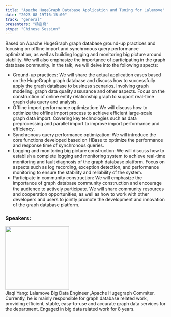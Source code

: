```yaml
---
title: "Apache HugeGraph Database Application and Tuning for Lalamove"
date: "2023-08-19T16:15:00" 
track: "general"
presenters: "杨嘉奇"
stype: "Chinese Session"
---
```

Based on Apache HugeGraph graph database ground-up practices and focusing on offline import and synchronous query performance optimization, as well as building logging and monitoring big picture around stability. We will also emphasize the importance of participating in the graph database community. In the talk, we will delve into the following aspects:
* Ground-up practices: We will share the actual application cases based on the HugeGraph graph database and discuss how to successfully apply the graph database to business scenarios. Involving graph modeling, graph data quality assurance and other aspects. Focus on the construction of online entity relationship graph to support real-time graph data query and analysis.
* Offline import performance optimization: We will discuss how to optimize the offline import process to achieve efficient large-scale graph data import. Covering key technologies such as data preprocessing and parallel import to improve import performance and efficiency.
* Synchronous query performance optimization: We will introduce the core functions developed based on HBase to optimize the performance and response time of synchronous queries.
* Logging and monitoring big picture construction: We will discuss how to establish a complete logging and monitoring system to achieve real-time monitoring and fault diagnosis of the graph database platform. Focus on aspects such as log recording, exception detection, and performance monitoring to ensure the stability and reliability of the system.
* Participate in community construction: We will emphasize the importance of graph database community construction and encourage the audience to actively participate. We will share community resources and cooperation opportunities, as well as how to work with other developers and users to jointly promote the development and innovation of the graph database platform.
 ### Speakers: 
 <img src="https://img.bagevent.com/resource/20230604/2332331710.jpeg" width="200" /><br>Jiaqi Yang: Lalamove Big Data Engineer ,Apache Hugegraph Commiter. Currently, he is mainly responsible for graph database related work, providing efficient, stable, easy-to-use and accurate graph data services for the department. Engaged in big data related work for 8 years.
 <br><br><br>
 <br>